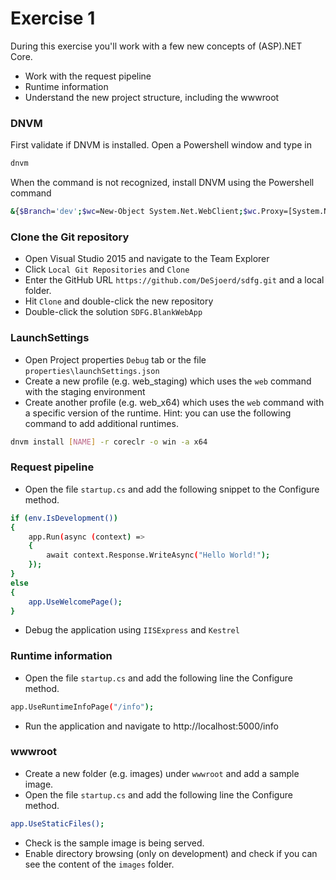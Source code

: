 # Exercise 1

During this exercise you'll work with a few new concepts of (ASP).NET Core.

  - Work with the request pipeline
  - Runtime information
  - Understand the new project structure, including the wwwroot

### DNVM

First validate if DNVM is installed. Open a Powershell window and type in

```sh
dnvm
```
When the command is not recognized, install DNVM using the Powershell command

```sh
&{$Branch='dev';$wc=New-Object System.Net.WebClient;$wc.Proxy=[System.Net.WebRequest]::DefaultWebProxy;$wc.Proxy.Credentials=[System.Net.CredentialCache]::DefaultNetworkCredentials;Invoke-Expression ($wc.DownloadString('https://raw.githubusercontent.com/aspnet/Home/dev/dnvminstall.ps1'))}
```

### Clone the Git repository

* Open Visual Studio 2015 and navigate to the Team Explorer
* Click ```Local Git Repositories``` and ```Clone```
* Enter the GitHub URL ``` https://github.com/DeSjoerd/sdfg.git ``` and a local folder.
* Hit ```Clone``` and double-click the new repository
* Double-click the solution ```SDFG.BlankWebApp```

### LaunchSettings
* Open Project properties  ```Debug``` tab or the file ```properties\launchSettings.json```
* Create a new profile (e.g. web_staging) which uses the ```web``` command with the staging environment
* Create another profile (e.g. web_x64) which uses the ```web``` command with a specific version of the runtime. 
Hint: you can use the following command to add additional runtimes.
``` sh 
dnvm install [NAME] -r coreclr -o win -a x64
``` 

### Request pipeline
* Open the file ```startup.cs``` and add the following snippet to the Configure method.
``` sh
if (env.IsDevelopment())
{ 
    app.Run(async (context) =>
    {
        await context.Response.WriteAsync("Hello World!");
    });
}
else
{
    app.UseWelcomePage();
}
```
* Debug the application using ```IISExpress``` and ```Kestrel``` 

### Runtime information
* Open the file ```startup.cs``` and add the following line the Configure method.
``` sh
app.UseRuntimeInfoPage("/info");
```
* Run the application and navigate to http://localhost:5000/info

### wwwroot
* Create a new folder (e.g. images) under ```wwwroot``` and add a sample image.
* Open the file ```startup.cs``` and add the following line the Configure method.
``` sh
app.UseStaticFiles();
```
* Check is the sample image is being served.
* Enable directory browsing (only on development) and check if you can see the content of the ```images``` folder.










